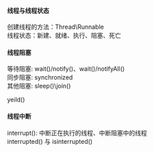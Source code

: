 #### 线程与线程状态
创建线程的方法：Thread\Runnable </br>
线程状态：新建、就绪、执行、阻塞、死亡 </br>

#### 线程阻塞
等待阻塞: wait()/notify()、wait()/notifyAll() </br>
同步阻塞: synchronized </br>
其他阻塞: sleep()\join()  </br>

yeild()  </br>

#### 线程中断
interrupt(): 中断正在执行的线程、中断阻塞中的线程  </br>
interrupted() 与 isinterrupted()
